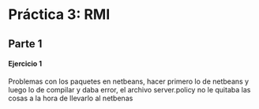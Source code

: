 # Práctica 3: RMI 

## Parte 1

#### Ejercicio 1








Problemas con los paquetes en netbeans, hacer primero lo de netbeans y luego lo de compilar y daba error, 
el archivo server.policy no le quitaba las cosas a la hora de llevarlo al netbenas
